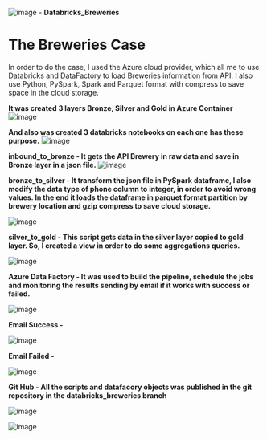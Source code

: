 ![image](https://github.com/menout1/databricks_breweries/assets/58555709/60b46ced-20f7-4e57-a4cf-0985626eb22c) - <b> Databricks_Breweries </b>

<h1> The Breweries Case </h1>

In order to do the case, I used the Azure cloud provider, which all me to use Databricks and DataFactory to load Breweries information from API. I also use Python, PySpark, Spark and Parquet format with compress to save space in the cloud storage.

<b> It was created 3 layers Bronze, Silver and Gold in Azure Container </b>
![image](https://github.com/menout1/databricks_breweries/assets/58555709/1c0eb324-6d50-4ec6-b48a-fa33cab09134)

<b>And also was created 3 databricks notebooks on each one has these purpose.</b>
![image](https://github.com/menout1/databricks_breweries/assets/58555709/40687e08-5cf2-4d5b-a5aa-1a7e10414217)

<b> inbound_to_bronze - It gets the API Brewery in raw data and save in Bronze layer in a json file.</b>
![image](https://github.com/menout1/databricks_breweries/assets/58555709/53271bbc-a0c5-459b-a4f7-de3ec27ef710)

<b> bronze_to_silver - It transform the json file in PySpark dataframe, I also modify the data type of phone column to integer, in order to  avoid wrong values. In the end it loads the dataframe in parquet format partition by brewery location and gzip compress to save cloud storage.</b>

![image](https://github.com/menout1/databricks_breweries/assets/58555709/8efe0113-92e9-4a44-a6e4-2c7a87507fc1)

<b> silver_to_gold - This script gets data in the silver layer copied to gold layer. So, I created a view in order to do some aggregations queries.</b>

![image](https://github.com/menout1/databricks_breweries/assets/58555709/c370aa61-7a53-4f93-8131-5748a8435735)

<b> Azure Data Factory - It was used to build the pipeline, schedule the jobs and monitoring the results sending by email if it works with success or failed. </b>

![image](https://github.com/menout1/databricks_breweries/assets/58555709/005412d8-d9d1-4234-959d-bdf33941a17c)


<b>Email Success - </b>

![image](https://github.com/menout1/databricks_breweries/assets/58555709/817115e5-c88e-4b92-a1f2-2ce286bc6cd7)

<b>Email Failed -</b>

![image](https://github.com/menout1/databricks_breweries/assets/58555709/34b4343c-e34a-405a-bfc8-906a446ae857)

<b>Git Hub - All the scripts and datafacory objects was published in the git repository in the databricks_breweries branch </b>

![image](https://github.com/menout1/databricks_breweries/assets/58555709/1f365ba2-2771-4f0a-b713-56bb3a6250fa)








![image](https://github.com/menout1/databricks_breweries/assets/58555709/d02267b8-e62e-43bd-ab57-710490615a77)
